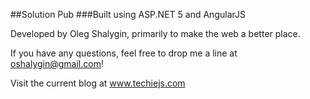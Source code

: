 ##Solution Pub
###Built using ASP.NET 5 and AngularJS

Developed by Oleg Shalygin, primarily to make the web a better place.

If you have any questions, feel free to drop me a line at oshalygin@gmail.com!

Visit the current blog at www.techiejs.com
